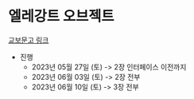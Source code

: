 # 엘레강트 오브젝트

[교보문고 링크](https://product.kyobobook.co.kr/detail/S000001902572)

* 진행
  * 2023년 05월 27일 (토) -> 2장 인터페이스 이전까지
  * 2023년 06월 03일 (토) -> 2장 전부
  * 2023년 06월 10일 (토) -> 3장 전부
